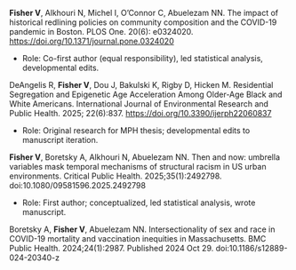 **Fisher V**, Alkhouri N, Michel I, O’Connor C, Abuelezam NN. The impact of historical redlining policies on community composition and the COVID-19 pandemic in Boston. PLOS One. 20(6): e0324020. https://doi.org/10.1371/journal.pone.0324020 
-	Role: Co-first author (equal responsibility), led statistical analysis, developmental edits. 

DeAngelis R, **Fisher V**, Dou J, Bakulski K, Rigby D, Hicken M. Residential Segregation and Epigenetic Age Acceleration Among Older-Age Black and White Americans. International Journal of Environmental Research and Public Health. 2025; 22(6):837. https://doi.org/10.3390/ijerph22060837
-	Role: Original research for MPH thesis; developmental edits to manuscript iteration.

**Fisher V**, Boretsky A, Alkhouri N, Abuelezam NN. Then and now: umbrella variables mask temporal mechanisms of structural racism in US urban environments. Critical Public Health. 2025;35(1):2492798. doi:10.1080/09581596.2025.2492798
-	Role: First author; conceptualized, led statistical analysis, wrote manuscript. 

Boretsky A, **Fisher V**, Abuelezam NN. Intersectionality of sex and race in COVID-19 mortality and vaccination inequities in Massachusetts. BMC Public Health. 2024;24(1):2987. Published 2024 Oct 29. doi:10.1186/s12889-024-20340-z
